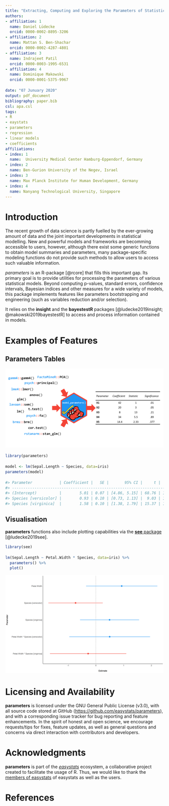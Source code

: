 ```yaml
---
title: "Extracting, Computing and Exploring the Parameters of Statistical Models using R"
authors:
- affiliation: 1
  name: Daniel Lüdecke
  orcid: 0000-0002-8895-3206
- affiliation: 2
  name: Mattan S. Ben-Shachar
  orcid: 0000-0002-4287-4801
- affiliation: 3
  name: Indrajeet Patil
  orcid: 0000-0003-1995-6531
- affiliation: 4
  name: Dominique Makowski
  orcid: 0000-0001-5375-9967

date: "07 Junuary 2020"
output: pdf_document
bibliography: paper.bib
csl: apa.csl
tags:
- R
- eaystats
- parameters
- regression
- linear models
- coefficients
affiliations:
- index: 1
  name:  University Medical Center Hamburg-Eppendorf, Germany
- index: 2
  name: Ben-Gurion University of the Negev, Israel
- index: 3
  name: Max Planck Institute for Human Development, Germany
- index: 4
  name: Nanyang Technological University, Singapore
---
```


# Introduction

The recent growth of data science is partly fuelled by the ever-growing amount of data and the joint important developments in statistical modelling. New and powerful models and frameworks are becomming accessible to users, however, although there exist some generic functions to obtain model summaries and parameters, many package-specific modeling functions do not provide such methods to allow users to access such valuable information. 

*parameters* is an R-package [@rcore] that fills this important gap. Its primary goal is to provide utilities for processing the parameters of various statistical models. Beyond computing p-values, standard errors, confidence intervals, Bayesian indices and other measures for a wide variety of models, this package implements features like parameters bootstrapping and engineering (such as variables reduction and/or selection).

It relies on the **insight** and the **bayestestR** packages [@ludecke2019insight; @makowski2019bayestestR] to access and process information contained in models.

# Examples of Features




## Parameters Tables

![](figure1.png)

``` r
library(parameters)

model <- lm(Sepal.Length ~ Species, data=iris)
parameters(model)

#> Parameter            | Coefficient |   SE |       95% CI |     t |  df |      p
#> -------------------------------------------------------------------------------
#> (Intercept)          |        5.01 | 0.07 | [4.86, 5.15] | 68.76 | 147 | < .001
#> Species [versicolor] |        0.93 | 0.10 | [0.73, 1.13] |  9.03 | 147 | < .001
#> Species [virginica]  |        1.58 | 0.10 | [1.38, 1.79] | 15.37 | 147 | < .001
```





## Visualisation


**parameters** functions also include plotting capabilities via the [**see** package](https://easystats.github.io/see/) [@ludecke2019see].

```r
library(see)

lm(Sepal.Length ~ Petal.Width * Species, data=iris) %>%
  parameters() %>%
  plot()
```

![](figure3.png)
# Licensing and Availability

**parameters** is licensed under the GNU General Public License (v3.0), with all source code stored at GitHub (https://github.com/easystats/parameters), and with a corresponding issue tracker for bug reporting and feature enhancements. In the spirit of honest and open science, we encourage requests/tips for fixes, feature updates, as well as general questions and concerns via direct interaction with contributors and developers.

# Acknowledgments

**parameters** is part of the [*easystats*](https://github.com/easystats/easystats) ecosystem, a collaborative project created to facilitate the usage of R. Thus, we would like to thank the [members of easystats](https://github.com/orgs/easystats/people) of easystats as well as the users.

# References
